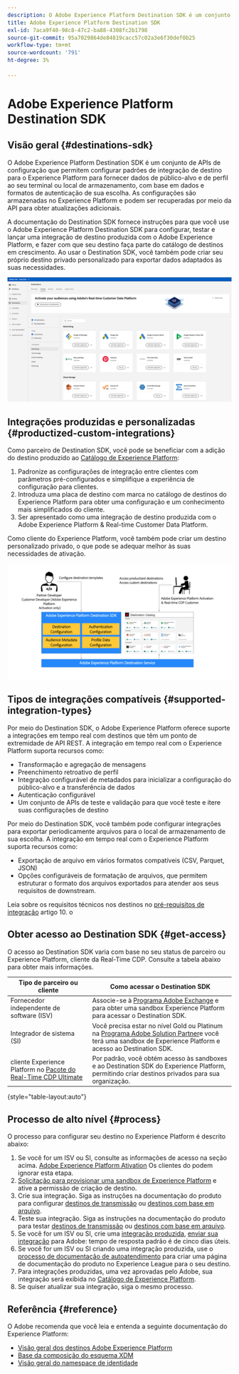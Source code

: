```yaml
---
description: O Adobe Experience Platform Destination SDK é um conjunto de APIs de configuração que permitem configurar padrões de integração de destino para o Experience Platform para fornecer dados de público-alvo e de perfil ao seu terminal ou local de armazenamento, com base em dados e formatos de autenticação de sua escolha. As configurações são armazenadas no Experience Platform e podem ser recuperadas por meio da API para obter atualizações adicionais.
title: Adobe Experience Platform Destination SDK
exl-id: 7aca9f40-98c8-47c2-ba88-4308fc2b1798
source-git-commit: 95a7029864de84819cacc57c02a3e6f30def0b25
workflow-type: tm+mt
source-wordcount: '791'
ht-degree: 3%

---
```


# Adobe Experience Platform Destination SDK

## Visão geral {#destinations-sdk}

O Adobe Experience Platform Destination SDK é um conjunto de APIs de configuração que permitem configurar padrões de integração de destino para o Experience Platform para fornecer dados de público-alvo e de perfil ao seu terminal ou local de armazenamento, com base em dados e formatos de autenticação de sua escolha. As configurações são armazenadas no Experience Platform e podem ser recuperadas por meio da API para obter atualizações adicionais.

A documentação do Destination SDK fornece instruções para que você use o Adobe Experience Platform Destination SDK para configurar, testar e lançar uma integração de destino produzida com o Adobe Experience Platform, e fazer com que seu destino faça parte do catálogo de destinos em crescimento. Ao usar o Destination SDK, você também pode criar seu próprio destino privado personalizado para exportar dados adaptados às suas necessidades.

![Visão geral do catálogo de destinos](./assets/destinations-catalog-overview.png)

## Integrações produzidas e personalizadas {#productized-custom-integrations}

Como parceiro de Destination SDK, você pode se beneficiar com a adição do destino produzido ao [Catálogo de Experience Platform](/help/destinations/catalog/overview.md):
1. Padronize as configurações de integração entre clientes com parâmetros pré-configurados e simplifique a experiência de configuração para clientes.
2. Introduza uma placa de destino com marca no catálogo de destinos do Experience Platform para obter uma configuração e um conhecimento mais simplificados do cliente.
3. Ser apresentado como uma integração de destino produzida com o Adobe Experience Platform &amp; Real-time Customer Data Platform.

Como cliente do Experience Platform, você também pode criar um destino personalizado privado, o que pode se adequar melhor às suas necessidades de ativação.

![Diagrama visual do Destination SDK](./assets/destination-sdk-visual.png)

<!--

## Types of destinations in Adobe Experience Platform {#types-of-destinations}

In Adobe Experience Platform, we distinguish between two destination types - *connections* and *extensions*. In the user interface, customers can choose between two types of connection destinations, Profile Export destinations and Segment Export destinations. For more details around the difference between the different destination types, read [Destination Types and Categories](https://experienceleague.adobe.com/docs/experience-platform/destinations/destination-types.html?lang=en).

![Destination types](./assets/types-of-destinations.png)

This documentation set provides you with all the necessary information to add your destination to Adobe Experience Platform, as a *connection*, either Profile Export or Segment Export. To set up an extension, visit the [Experience Platform Launch developer portal](https://developer.adobelaunch.com/extensions/).

-->

## Tipos de integrações compatíveis {#supported-integration-types}

Por meio do Destination SDK, o Adobe Experience Platform oferece suporte a integrações em tempo real com destinos que têm um ponto de extremidade de API REST. A integração em tempo real com o Experience Platform suporta recursos como:
* Transformação e agregação de mensagens
* Preenchimento retroativo de perfil
* Integração configurável de metadados para inicializar a configuração do público-alvo e a transferência de dados
* Autenticação configurável
* Um conjunto de APIs de teste e validação para que você teste e itere suas configurações de destino

Por meio do Destination SDK, você também pode configurar integrações para exportar periodicamente arquivos para o local de armazenamento de sua escolha. A integração em tempo real com o Experience Platform suporta recursos como:
* Exportação de arquivo em vários formatos compatíveis (CSV, Parquet, JSON)
* Opções configuráveis de formatação de arquivos, que permitem estruturar o formato dos arquivos exportados para atender aos seus requisitos de downstream.

Leia sobre os requisitos técnicos nos destinos no [pré-requisitos de integração](./integration-prerequisites.md) artigo 10. o

## Obter acesso ao Destination SDK {#get-access}

O acesso ao Destination SDK varia com base no seu status de parceiro ou Experience Platform, cliente da Real-Time CDP. Consulte a tabela abaixo para obter mais informações.


| Tipo de parceiro ou cliente | Como acessar o Destination SDK |
---------|----------|
| Fornecedor independente de software (ISV) | Associe-se à [Programa Adobe Exchange](https://partners.adobe.com/exchangeprogram/experiencecloud.html) e para obter uma sandbox Experience Platform para acessar o Destination SDK. |
| Integrador de sistema (SI) | Você precisa estar no nível Gold ou Platinum na [Programa Adobe Solution Partner](https://solutionpartners.adobe.com/home.html)e você terá uma sandbox de Experience Platform e acesso ao Destination SDK. |
| cliente Experience Platform no [Pacote do Real-Time CDP Ultimate](https://helpx.adobe.com/legal/product-descriptions/real-time-customer-data-platform.html) | Por padrão, você obtém acesso às sandboxes e ao Destination SDK do Experience Platform, permitindo criar destinos privados para sua organização. |

{style=&quot;table-layout:auto&quot;}

## Processo de alto nível {#process}

O processo para configurar seu destino no Experience Platform é descrito abaixo:

1. Se você for um ISV ou SI, consulte as informações de acesso na seção acima. [Adobe Experience Platform Ativation](https://helpx.adobe.com/legal/product-descriptions/adobe-experience-platform0.html) Os clientes do podem ignorar esta etapa.
2. [Solicitação para provisionar uma sandbox de Experience Platform](https://adobeexchangeec.zendesk.com/hc/en-us/articles/360037457812-Adobe-Experience-Platform-Sandbox-Accounts-Access-Adding-Users-and-Support) e ative a permissão de criação de destino.
3. Crie sua integração. Siga as instruções na documentação do produto para configurar [destinos de transmissão](./configure-destination-instructions.md) ou [destinos com base em arquivo](./configure-file-based-destination-instructions.md).
4. Teste sua integração. Siga as instruções na documentação do produto para testar [destinos de transmissão](./test-destination.md) ou [destinos com base em arquivo](./file-based-destination-testing-overview.md).
5. Se você for um ISV ou SI, crie uma [integração produzida](./overview.md#productized-custom-integrations), [enviar sua integração](./submit-destination.md) para Adobe: tempo de resposta padrão é de cinco dias úteis.
6. Se você for um ISV ou SI criando uma integração produzida, use o [processo de documentação de autoatendimento](./docs-framework/documentation-instructions.md) para criar uma página de documentação do produto no Experience League para o seu destino.
7. Para integrações produzidas, uma vez aprovadas pelo Adobe, sua integração será exibida no [Catálogo de Experience Platform](/help/destinations/catalog/overview.md).
8. Se quiser atualizar sua integração, siga o mesmo processo.

## Referência {#reference}

O Adobe recomenda que você leia e entenda a seguinte documentação do Experience Platform:

* [Visão geral dos destinos Adobe Experience Platform](https://experienceleague.adobe.com/docs/experience-platform/destinations/home.html?lang=en)
* [Base da composição do esquema XDM](https://experienceleague.adobe.com/docs/experience-platform/xdm/schema/composition.html?lang=pt-BR)
* [Visão geral do namespace de identidade](https://experienceleague.adobe.com/docs/experience-platform/identity/namespaces.html?lang=pt-BR)
